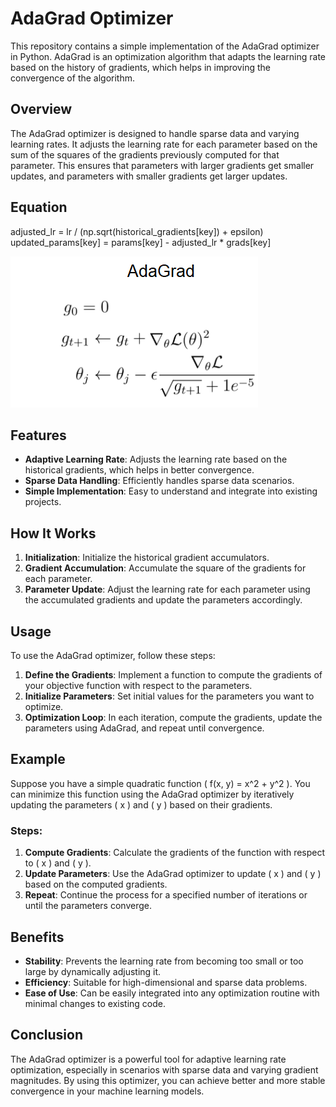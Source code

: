 # AdaGrad Optimizer

This repository contains a simple implementation of the AdaGrad optimizer in Python. AdaGrad is an optimization algorithm that adapts the learning rate based on the history of gradients, which helps in improving the convergence of the algorithm.

## Overview

The AdaGrad optimizer is designed to handle sparse data and varying learning rates. It adjusts the learning rate for each parameter based on the sum of the squares of the gradients previously computed for that parameter. This ensures that parameters with larger gradients get smaller updates, and parameters with smaller gradients get larger updates.

## Equation
 
adjusted_lr = lr / (np.sqrt(historical_gradients[key]) + epsilon)
updated_params[key] = params[key] - adjusted_lr * grads[key]

![AdaGrad](AdaGrad/AdaGrad.png)


## Features

- **Adaptive Learning Rate**: Adjusts the learning rate based on the historical gradients, which helps in better convergence.
- **Sparse Data Handling**: Efficiently handles sparse data scenarios.
- **Simple Implementation**: Easy to understand and integrate into existing projects.

## How It Works

1. **Initialization**: Initialize the historical gradient accumulators.
2. **Gradient Accumulation**: Accumulate the square of the gradients for each parameter.
3. **Parameter Update**: Adjust the learning rate for each parameter using the accumulated gradients and update the parameters accordingly.

## Usage

To use the AdaGrad optimizer, follow these steps:

1. **Define the Gradients**: Implement a function to compute the gradients of your objective function with respect to the parameters.
2. **Initialize Parameters**: Set initial values for the parameters you want to optimize.
3. **Optimization Loop**: In each iteration, compute the gradients, update the parameters using AdaGrad, and repeat until convergence.

## Example

Suppose you have a simple quadratic function \( f(x, y) = x^2 + y^2 \). You can minimize this function using the AdaGrad optimizer by iteratively updating the parameters \( x \) and \( y \) based on their gradients.

### Steps:

1. **Compute Gradients**: Calculate the gradients of the function with respect to \( x \) and \( y \).
2. **Update Parameters**: Use the AdaGrad optimizer to update \( x \) and \( y \) based on the computed gradients.
3. **Repeat**: Continue the process for a specified number of iterations or until the parameters converge.

## Benefits

- **Stability**: Prevents the learning rate from becoming too small or too large by dynamically adjusting it.
- **Efficiency**: Suitable for high-dimensional and sparse data problems.
- **Ease of Use**: Can be easily integrated into any optimization routine with minimal changes to existing code.

## Conclusion

The AdaGrad optimizer is a powerful tool for adaptive learning rate optimization, especially in scenarios with sparse data and varying gradient magnitudes. By using this optimizer, you can achieve better and more stable convergence in your machine learning models.
